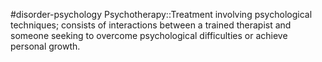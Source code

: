 #disorder-psychology 
Psychotherapy::Treatment involving psychological techniques; consists of interactions between a trained therapist and someone seeking to overcome psychological difficulties or achieve personal growth.